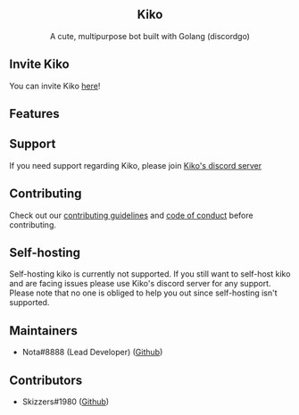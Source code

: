 <div align='center'>
  <h2>Kiko</h2>
  A cute, multipurpose bot built with Golang (discordgo)
</div>

## Invite Kiko
You can invite Kiko [here](https://discord.com/api/oauth2/authorize?client_id=895136993732878376&permissions=1102464806102&scope=applications.commands%20bot)!

## Features

## Support
If you need support regarding Kiko, please join [Kiko's discord server](https://discord.gg/94v9sGDaBe)

## Contributing
Check out our [contributing guidelines](https://github.com/Nota30/Kiko/blob/main/.github/CONTRIBUTING.md) and [code of conduct](https://github.com/Nota30/Kiko/blob/main/.github/CODE_OF_CONDUCT.md) before contributing.

## Self-hosting
Self-hosting kiko is currently not supported. If you still want to self-host kiko and are facing issues please use Kiko's discord server for any support. Please note that no one is obliged to help you out since self-hosting isn't supported.

## Maintainers
* Nota#8888 (Lead Developer) ([Github](https://github.com/Nota30))

## Contributors
* Skizzers#1980 ([Github](https://github.com/Tech13-08))
